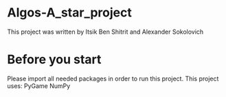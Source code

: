 # Algos-A_star_project
This project was written by Itsik Ben Shitrit and Alexander Sokolovich

# Before you start 
Please import all needed packages in order to run this project.
This project uses:
PyGame
NumPy

